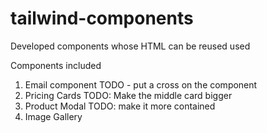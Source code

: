 # tailwind-components
Developed components whose HTML can be reused used 

Components included 
1. Email component
TODO - put a cross on the component
2. Pricing Cards
TODO: Make the middle card bigger
3. Product Modal
TODO: make it more contained
4. Image Gallery
